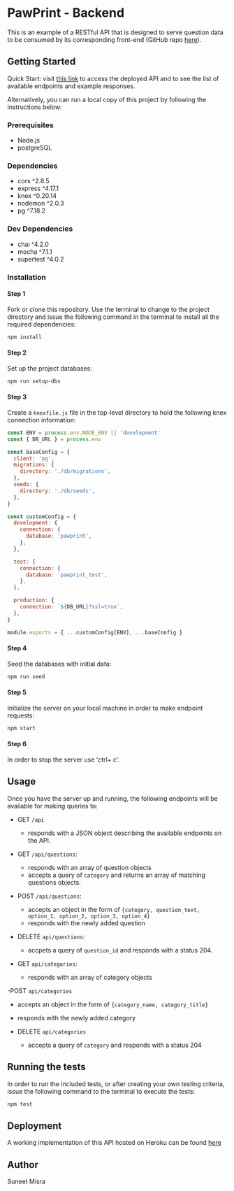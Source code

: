 # PawPrint - Backend

This is an example of a RESTful API that is designed to serve question data to be consumed by its corresponding front-end (GitHub repo [here](https://github.com/sun33t/pawprint-frontend)).

## Getting Started

Quick Start: visit [this link](https://pawprint-backend-suneet.herokuapp.com/api/) to access the deployed API and to see the list of available endpoints and example responses.

Alternatively, you can run a local copy of this project by following the instructions below:

### Prerequisites

- Node.js
- postgreSQL

### Dependencies

- cors ^2.8.5
- express ^4.17.1
- knex ^0.20.14
- nodemon ^2.0.3
- pg ^7.18.2

### Dev Dependencies

- chai ^4.2.0
- mocha ^7.1.1
- supertest ^4.0.2

### Installation

#### Step 1

Fork or clone this repository. Use the terminal to change to the project directory and issue the following command in the terminal to install all the required dependencies:

```bash
npm install
```

#### Step 2

Set up the project databases:

```bash
npm run setup-dbs
```

#### Step 3

Create a `knexfile.js` file in the top-level directory to hold the following knex connection information:

```js
const ENV = process.env.NODE_ENV || 'development'
const { DB_URL } = process.env

const baseConfig = {
  client: 'pg',
  migrations: {
    directory: './db/migrations',
  },
  seeds: {
    directory: './db/seeds',
  },
}

const customConfig = {
  development: {
    connection: {
      database: 'pawprint',
    },
  },

  test: {
    connection: {
      database: 'pawprint_test',
    },
  },

  production: {
    connection: `${DB_URL}?ssl=true`,
  },
}

module.exports = { ...customConfig[ENV], ...baseConfig }
```

#### Step 4

Seed the databases with initial data:

```bash
npm run seed
```

#### Step 5

Initialize the server on your local machine in order to make endpoint requests:

```bash
npm start
```

#### Step 6

In order to stop the server use 'ctrl+ c'.

## Usage

Once you have the server up and running, the following endpoints will be available for making queries to:

- GET `/api`

  - responds with a JSON object describing the available endpoints on the API.

- GET `/api/questions`:

  - responds with an array of question objects
  - accepts a query of `category` and returns an array of matching questions objects.

- POST `/api/questions`:

  - accepts an object in the form of `{category, question_text, option_1, option_2, option_3, option_4}`
  - responds with the newly added question

- DELETE `api/questions`:

  - accpets a query of `question_id` and responds with a status 204.

- GET `api/categories`:

  - responds with an array of category objects

-POST `api/categories`

- accepts an object in the form of `{category_name, category_title}`
- responds with the newly added category

- DELETE `api/categories`

  - accepts a query of `category` and responds with a status 204

## Running the tests

In order to run the included tests, or after creating your own testing criteria, issue the following command to the terminal to execute the tests:

```bash
npm test
```

## Deployment

A working implementation of this API hosted on Heroku can be found [here](https://pawprint-backend-suneet.herokuapp.com/api/)

## Author

Suneet Misra
